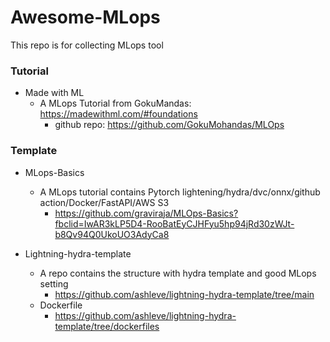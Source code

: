 # Awesome-MLops
This repo is for collecting MLops tool




### Tutorial
- Made with ML
  - A MLops Tutorial from GokuMandas: https://madewithml.com/#foundations
    - github repo: https://github.com/GokuMohandas/MLOps    
   

### Template

- MLops-Basics
  - A MLops tutorial contains Pytorch lightening/hydra/dvc/onnx/github action/Docker/FastAPI/AWS S3
    - https://github.com/graviraja/MLOps-Basics?fbclid=IwAR3kLP5D4-RooBatEyCJHFyu5hp94jRd30zWJt-b8Qv94Q0UkoUO3AdyCa8  

- Lightning-hydra-template
  - A repo contains the structure with hydra template and good MLops setting 
    - https://github.com/ashleve/lightning-hydra-template/tree/main   
  - Dockerfile
    - https://github.com/ashleve/lightning-hydra-template/tree/dockerfiles
